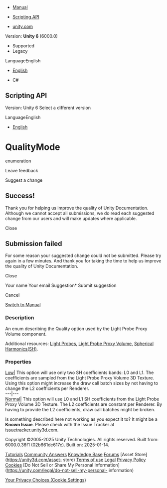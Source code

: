 [ ]()

  * [Manual](../Manual/index.html)
  * [Scripting API](../ScriptReference/index.html)

  * [unity.com](https://unity.com/)

Version: **Unity 6** (6000.0)

  * Supported
  * Legacy

LanguageEnglish

  * [English]()

  * C#

[ ](https://docs.unity3d.com)

## Scripting API

Version: Unity 6 Select a different version

LanguageEnglish

  * [English]()

# QualityMode

enumeration

Leave feedback

Suggest a change

## Success!

Thank you for helping us improve the quality of Unity Documentation. Although
we cannot accept all submissions, we do read each suggested change from our
users and will make updates where applicable.

Close

## Submission failed

For some reason your suggested change could not be submitted. Please <a>try
again</a> in a few minutes. And thank you for taking the time to help us
improve the quality of Unity Documentation.

Close

Your name Your email Suggestion* Submit suggestion

Cancel

[Switch to Manual](../Manual/class-LightProbeProxyVolume.html "Go to
LightProbeProxyVolume Component in the Manual")

### Description

An enum describing the Quality option used by the Light Probe Proxy Volume
component.

Additional resources: [Light Probes](../Manual/LightProbes.html), [Light Probe
Proxy Volume](LightProbeProxyVolume.html), [Spherical
Harmonics(SH)](Rendering.SphericalHarmonicsL2.html).

### Properties

[Low](LightProbeProxyVolume.QualityMode.Low.html)| This option will use only
two SH coefficients bands: L0 and L1. The coefficients are sampled from the
Light Probe Proxy Volume 3D Texture. Using this option might increase the draw
call batch sizes by not having to change the L2 coefficients per Renderer.  
---|---  
[Normal](LightProbeProxyVolume.QualityMode.Normal.html)| This option will use
L0 and L1 SH coefficients from the Light Probe Proxy Volume 3D Texture. The L2
coefficients are constant per Renderer. By having to provide the L2
coefficients, draw call batches might be broken.  
  
Is something described here not working as you expect it to? It might be a
**Known Issue**. Please check with the Issue Tracker at
[issuetracker.unity3d.com](https://issuetracker.unity3d.com).

Copyright ©2005-2025 Unity Technologies. All rights reserved. Built from:
6000.0.36f1 (02b661dc617c). Built on: 2025-01-14.

[Tutorials](https://unity3d.com/learn) [Community
Answers](https://answers.unity3d.com) [Knowledge
Base](https://support.unity3d.com/hc/en-us)
[Forums](https://forum.unity3d.com) [Asset Store](https://unity3d.com/asset-
store) [Terms of use](https://docs.unity3d.com/Manual/TermsOfUse.html)
[Legal](https://unity.com/legal) [Privacy
Policy](https://unity.com/legal/privacy-policy)
[Cookies](https://unity.com/legal/cookie-policy) [Do Not Sell or Share My
Personal Information](https://unity.com/legal/do-not-sell-my-personal-
information)

[Your Privacy Choices (Cookie Settings)](javascript:void\(0\);)

